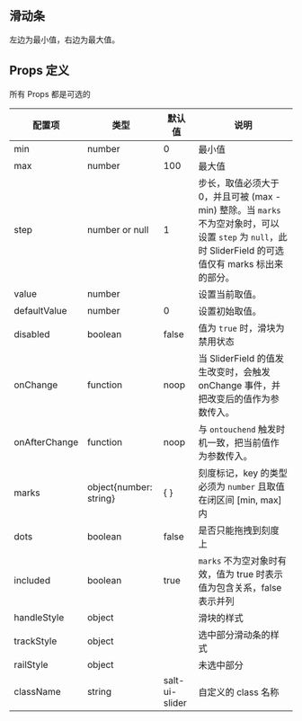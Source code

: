 ## 滑动条

左边为最小值，右边为最大值。

## Props 定义
所有 Props 都是可选的

配置项 | 类型 | 默认值 | 说明
----|-----|------|------
| min    |  number     | 0     | 最小值 |
| max    |  number     | 100    | 最大值 |
| step    |  number or null     | 1    | 步长，取值必须大于 0，并且可被 (max - min) 整除。当 `marks` 不为空对象时，可以设置 `step` 为 `null`，此时 SliderField 的可选值仅有 marks 标出来的部分。 |
| value    |  number  |     | 设置当前取值。 |
| defaultValue    |  number   | 0     | 设置初始取值。|
| disabled    |  boolean     | false    | 值为 `true` 时，滑块为禁用状态 |
| onChange    |  function     | noop    | 当 SliderField 的值发生改变时，会触发 onChange 事件，并把改变后的值作为参数传入。 |
| onAfterChange    |  function     | noop    | 与 `ontouchend` 触发时机一致，把当前值作为参数传入。 |
| marks   |  object{number: string}     | { }    | 刻度标记，key 的类型必须为 `number` 且取值在闭区间 [min, max] 内 |
| dots   |  boolean     | false    | 是否只能拖拽到刻度上 |
| included  |  boolean     | true    | `marks` 不为空对象时有效，值为 true 时表示值为包含关系，false 表示并列 |
| handleStyle  |  object    |    | 滑块的样式  |
| trackStyle  | object     |    | 选中部分滑动条的样式 |
| railStyle  |  object     |   | 未选中部分 |
| className  |  string     | salt-ui-slider  | 自定义的 class 名称|
